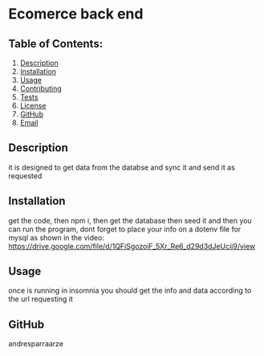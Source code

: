 # Ecomerce back end

  ## Table of Contents:
  1. [Description](#description) 
  2. [Installation](#Installation)
  3. [Usage](#Usage)  
  4. [Contributing](#Contributing)
  5. [Tests](#Tests)
  6. [License](#License)
  7. [GitHub](#GitHub)
  8. [Email](#Email)

## Description
it is designed to get data from the databse and sync it and send it as requested 

## Installation
get the code, then npm i, then get the database then seed it and then you can run the program, dont forget to place your info on a dotenv file for mysql
as shown in the video: https://drive.google.com/file/d/1QFiSgozoiF_5Xr_Re6_d29d3dJeUcii9/view

## Usage
once is running in insomnia you should get the info and data according to the url requesting it

## GitHub
andresparraarze
